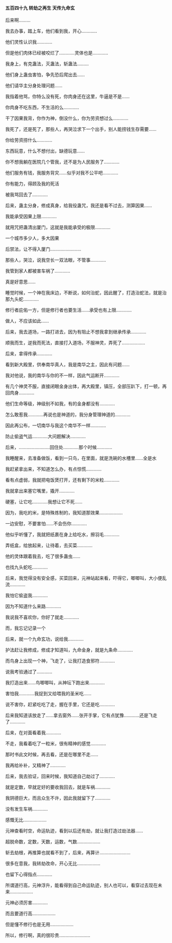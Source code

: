 #### 五百四十九 转劫之再生 天传九命玄

后来啊………

我去办事，踏上车，他们看到我，开心…………

他们灵性认识我…………

但是他们肉体已经被咬烂了…………灵体也是…………

我身上，有克蛊法，灭蛊法，斩蛊法………

他们身上蛊虫害怕，争先恐后爬出去……

他们请华主分身处理问题……

我指着他骂，你特么没有死，你肉身还在这里，牛逼是不是……

你肉身不吃东西，不生活的么…………

干了因果我背，你作为神，倒没什么，你为劳资想过么…………

我死了，还是死了，那些人，再哭泣求下一个出手，别人能捞钱生存需要……

你给劳资捞什么…………


东西玩意，什么不想付出，缺德玩意……

你不想我躺在医院几个管我，还不是为人民服务了…………

他们服务有钱，我服务背灾……似乎对我不公平吧…………

你有能力，得顾及我的死活

被我骂回去了…………

后来，蛊主分身，修成真身，给我役蛊咒，我还是看不过去，测算因果……

我能承受因果上限…………

就用咒把蛊清出厦门，这就是我能承受的极限…………

一个城市多少人，多大因果

后禁法，让不得入厦门……………………


那些人，哭泣，说我空长一双法眼，不管事…………


我管到家人都被害车祸了…………

真是好意思……

睡觉时候，一个神在我床边，不断说，如何治蛇，因此醒了，打造治蛇法，就是治那九头蛇…………

修行者庇佑一方，但是修行者也要生活……承受也有上限…………

做人，不应该如此……

后来，我去道场，一路打进去，因为有阻止不想我拿到继承传承…………


顺我而生，逆我而死法，直接打入道场，不服神灵，弄死了………………

后来，拿得传承…………


看到新大殿里，供奉南华真人，我是南华之主，因此有问题……

我对他说，我的南华与你的不一样，因此气运断开…………

有几个神灵不服，直接闭眼金身出体，再大殿里，镇压，全部压趴下，打一顿，再回肉身…………


他们生命等级，神级别不如我，有的金身都没有…………

怎么敢惹我…………再说也是神道的，我分身管理神道的…………

因此再公布，一切南华与我这个南华不一样…………

防止偷盗气运…………大问题解决…………

后来，……………………回住处…………那个时候…………

我睡醒来，去准备做饭，看到一只鸟，在里面，就是洗碗的水槽里……全是水

我赶紧拿出来，不知道怎么办，有点惊慌…………

看有点虚弱，我就把电饭煲打开，还有剩下的米粒…………

我就拿出来塞它嘴里，撬开…………

硬塞，让它吃…………我想让它不死……

因为，我吃的米，是特殊炼制的，我知道那效果………………


一边安慰，不要害怕……不会伤你…………

他似乎听懂了，我就把纸裹在身上给吃水，擦羽毛…………

弄纸盒，给放起来，让待着，去买菜…………


他的灵体跟着我去，吃了很多蛊虫……

也找九头蛇吃…………

后来，我觉得没有安全感，买菜回来，元神站起来看，吓得它，唧唧叫，大小便乱流…………


我怕它偷盗我…………

因为不知道什么来路…………

我说我不喜欢你，你好了就走…………

而，我忘记记录一个

后来，就一个九命玄功，说给我…………

护法赶让我修成，修成才知道叫，九命金身，就是九条命…………

而鸟身上出现一个神，飞走了，让我打造食邪符…………

说我考验通过了…………

我打造出来……鸟唧唧叫，从神坛下跑出来…………


害怕我…………我捉到又给喂我的圣米吃……

说不害你，赶紧吃吃了走，握在手里，它还是吃…………

后来我知道该放走了……拿去窗外……张开手掌，它有点犹豫…………还是飞走了…………

后来，在对面看着我…………


不走，我看着吃了一粒米，很有精神的感觉…………


那时书此文时候，再去看，还是在哪里不走……

我再给补补，又精神了…………

后来，我去验证，回来时候，我知道自己劫过了…………

就是定数，早就定好的要收我回去，就是车祸…………

我阴德巨大，而且众生不许，因此我就留下了…………


没有发生车祸…………

感慨无比………………

元神查看时空，命运轨迹，看到以后还有劫，就让我打造过劫法器……

超脱命数，定数，天数，运数，气数………………

斩去劫根，再推算也就看不到了，后来，再算计……………………

很多在意我，我转劫改命，开心无比………………


也留下心得指点…………

所谓道行高，元神浮升，能看得到自己命运轨迹，别人也可以，看穿过去现在未来………………


元神必须厉害…………

而且要道行高………………

但是懂不修行也是无用………………

所以，修行啊，真的很珍贵……………………